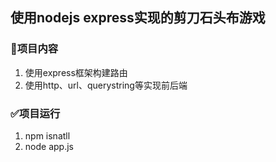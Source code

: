 ## 使用nodejs express实现的剪刀石头布游戏

### 👾项目内容
1. 使用express框架构建路由
2. 使用http、url、querystring等实现前后端

### ✅项目运行
1. npm isnatll 
2. node app.js
